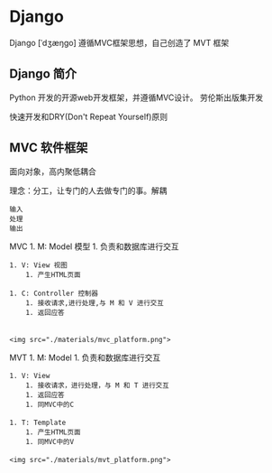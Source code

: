# Django

Django  [ˈdʒæŋɡo] 遵循MVC框架思想，自己创造了 MVT 框架

## Django 简介
Python 开发的开源web开发框架，并遵循MVC设计。
劳伦斯出版集开发

快速开发和DRY(Don't Repeat Yourself)原则


## MVC 软件框架

面向对象，高内聚低耦合

理念：分工，让专门的人去做专门的事。解耦

    输入
    处理
    输出

MVC
    1. M: Model 模型
        1. 负责和数据库进行交互

    1. V: View 视图
        1. 产生HTML页面

    1. C: Controller 控制器
        1. 接收请求,进行处理,与 M 和 V 进行交互
        1. 返回应答


    <img src="./materials/mvc_platform.png">


MVT
    1. M: Model 
        1. 负责和数据库进行交互

    1. V: View
        1. 接收请求，进行处理，与 M 和 T 进行交互
        1. 返回应答
        1. 同MVC中的C

    1. T: Template
        1. 产生HTML页面
        1. 同MVC中的V
        
    <img src="./materials/mvt_platform.png">

## 
    





































